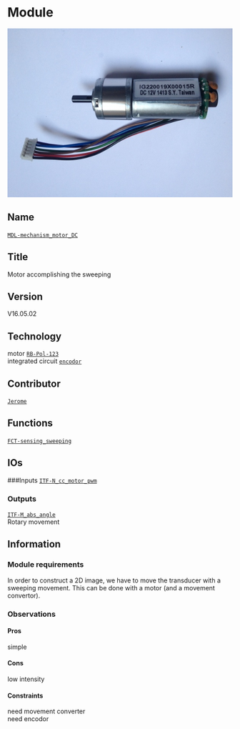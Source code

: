 # Module
![](viewme.JPG)

## Name
[`MDL-mechanism_motor_DC`]()

## Title
Motor accomplishing the sweeping

## Version
V16.05.02

## Technology
motor [`RB-Pol-123`](http://www.robotshop.com/media/files/pdf/datasheet-1442.pdf)  
integrated circuit [`encodor`](http://www.robotshop.com/ca/fr/moteur-12v-engrenage-191-avec-encodeur-64-cpr.html)

## Contributor
[`Jerome`](../../contributors/CTB-jerome)  

## Functions  
[`FCT-sensing_sweeping`](../../functions/FCT-sensing_sweeping)  

## IOs
###Inputs
[`ITF-N_cc_motor_pwm`](../../interfaces/ITF-N_cc_motor_pwm)  
 

### Outputs
[`ITF-M_abs_angle`](../../interfaces/ITF-M_abs_angle)  
Rotary movement

## Information

### Module requirements 
In order to construct a 2D image, we have to move the transducer with a sweeping movement.
This can be done with a motor (and a movement convertor).

### Observations

#### Pros
simple
#### Cons
low intensity  
#### Constraints
need movement converter  
need encodor



